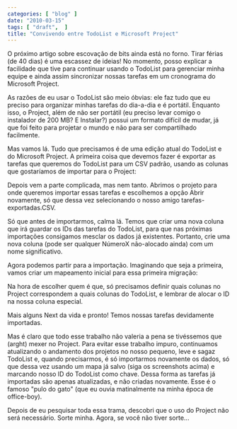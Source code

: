 ```yaml
---
categories: [ "blog" ]
date: "2010-03-15"
tags: [ "draft",  ]
title: "Convivendo entre TodoList e Microsoft Project"
---
```

O próximo artigo sobre escovação de bits ainda está no forno. Tirar
férias (de 40 dias) é uma escassez de ideias! No momento, posso explicar
a facilidade que tive para continuar usando o TodoList para gerenciar
minha equipe e ainda assim sincronizar nossas tarefas em um cronograma
do Microsoft Project.

As razões de eu usar o TodoList são meio óbvias: ele faz tudo
que eu preciso para organizar minhas tarefas do dia-a-dia e é
portátil. Enquanto isso, o Project, além de não ser portátil (eu
preciso levar comigo o instalador de 200 MB? E Instalar?) possui um
formato difícil de mudar, já que foi feito para projetar o mundo e
não para ser compartilhado facilmente.

Mas vamos lá. Tudo que precisamos é de uma edição atual do TodoList e
do Microsoft Project. A primeira coisa que devemos fazer é exportar as
tarefas que queremos do TodoList para um CSV padrão, usando as colunas
que gostaríamos de importar para o Project:

Depois vem a parte complicada, mas nem tanto. Abrimos o projeto para onde
queremos importar essas tarefas e escolhemos a opção Abrir novamente,
só que dessa vez selecionando o nosso amigo tarefas-exportadas.CSV.

Só que antes de importarmos, calma lá. Temos que criar uma nova coluna
que irá guardar os IDs das tarefas do TodoList, para que nas próximas
importações consigamos mesclar os dados já existentes. Portanto,
crie uma nova coluna (pode ser qualquer NúmeroX não-alocado ainda)
com um nome significativo.

Agora podemos partir para a importação. Imaginando que seja a primeira,
vamos criar um mapeamento inicial para essa primeira migração:

Na hora de escolher quem é que, só precisamos definir quais colunas
no Project correspondem a quais colunas do TodoList, e lembrar de alocar
o ID na nossa coluna especial.

Mais alguns Next da vida e pronto! Temos nossas tarefas devidamente
importadas.

Mas é claro que todo esse trabalho não valeria a pena se tivéssemos que
(arght) mexer no Project. Para evitar esse trabalho impuro, continuamos
atualizando o andamento dos projetos no nosso pequeno, leve e sagaz
TodoList e, quando precisarmos, é só importarmos novamente os dados,
só que dessa vez usando um mapa já salvo (siga os screenshots acima)
e marcando nosso ID do TodoList como chave. Dessa forma as tarefas já
importadas são apenas atualizadas, e não criadas novamente. Esse é
o famoso "pulo do gato" (que eu ouvia matinalmente na minha época de
office-boy).

Depois de eu pesquisar toda essa trama, descobri que o uso do Project
não será necessário. Sorte minha. Agora, se você não tiver sorte...
